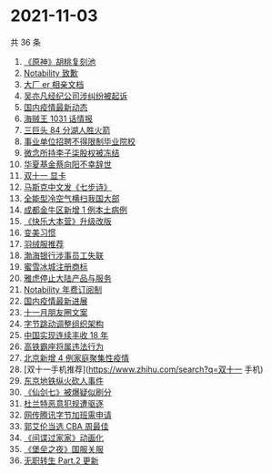 # 2021-11-03

共 36 条

<!-- BEGIN -->
<!-- 最后更新时间 Wed Nov 03 2021 15:06:59 GMT+0800 (China Standard Time) -->

1. [《原神》胡桃复刻池](https://www.zhihu.com/search?q=原神)
1. [Notability 致歉](https://www.zhihu.com/search?q=Notability)
1. [大厂 er 相亲文档](https://www.zhihu.com/search?q=相亲文档)
1. [吴亦凡经纪公司涉纠纷被起诉](https://www.zhihu.com/search?q=吴亦凡)
1. [国内疫情最新动态](https://www.zhihu.com/search?q=国内疫情)
1. [海贼王 1031 话情报](https://www.zhihu.com/search?q=海贼王)
1. [三巨头 84 分湖人胜火箭](https://www.zhihu.com/search?q=湖人)
1. [事业单位招聘不得限制毕业院校](https://www.zhihu.com/search?q=事业单位招聘)
1. [微念所持李子柒股权被冻结](https://www.zhihu.com/search?q=李子柒)
1. [华夏基金蔡向阳不幸辞世](https://www.zhihu.com/search?q=蔡向阳)
1. [双十一 显卡](https://www.zhihu.com/search?q=显卡)
1. [马斯克中文发《七步诗》](https://www.zhihu.com/search?q=马斯克)
1. [全能型冷空气横扫我国大部](https://www.zhihu.com/search?q=冷空气)
1. [成都金牛区新增 1 例本土病例](https://www.zhihu.com/search?q=成都疫情)
1. [《快乐大本营》升级改版](https://www.zhihu.com/search?q=快乐大本营)
1. [变美习惯](https://www.zhihu.com/search?q=变美习惯)
1. [羽绒服推荐](https://www.zhihu.com/search?q=保暖羽绒服)
1. [渤海银行涉事员工失联](https://www.zhihu.com/search?q=渤海银行)
1. [蜜雪冰城注册商标](https://www.zhihu.com/search?q=蜜雪冰城)
1. [雅虎停止大陆产品与服务](https://www.zhihu.com/search?q=雅虎)
1. [Notability 年费订阅制](https://www.zhihu.com/search?q=notability)
1. [国内疫情最新进展](https://www.zhihu.com/search?q=全国疫情)
1. [十一月朋友圈文案](https://www.zhihu.com/search?q=十一月)
1. [字节跳动调整组织架构](https://www.zhihu.com/search?q=字节跳动)
1. [中国实现连续丰收 18 年](https://www.zhihu.com/search?q=丰收)
1. [高铁霸座将属违法行为](https://www.zhihu.com/search?q=高铁霸座)
1. [北京新增 4 例家庭聚集性疫情](https://www.zhihu.com/search?q=北京疫情)
1. [双十一手机推荐](https://www.zhihu.com/search?q=双十一 手机)
1. [东京地铁纵火砍人事件](https://www.zhihu.com/search?q=东京地铁)
1. [《仙剑七》被爆疑似刷分](https://www.zhihu.com/search?q=仙剑七)
1. [杜兰特恶意犯规遭驱逐](https://www.zhihu.com/search?q=杜兰特遭驱逐)
1. [网传腾讯字节加班需申请](https://www.zhihu.com/search?q=加班申请)
1. [郭艾伦当选 CBA 周最佳](https://www.zhihu.com/search?q=CBA周最佳)
1. [《间谍过家家》动画化](https://www.zhihu.com/search?q=间谍过家家)
1. [《堡垒之夜》国服关服](https://www.zhihu.com/search?q=堡垒之夜)
1. [无职转生 Part.2 更新](https://www.zhihu.com/search?q=无职转生)

<!-- END -->
